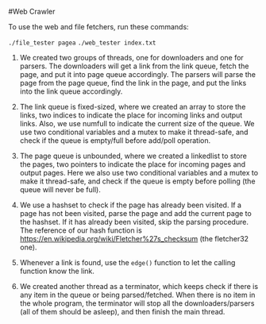 #Web Crawler

To use the web and file fetchers, run these commands:

`./file_tester pagea`
`./web_tester index.txt`

1. We created two groups of threads, one for downloaders and one for parsers. The downloaders will get a link from the link queue, fetch the page, and put it into page queue accordingly. The parsers will parse the page from the page queue, find the link in the page, and put the links into the link queue accordingly. 

2. The link queue is fixed-sized, where we created an array to store the links, two indices to indicate the place for incoming links and output links. Also, we use numfull to indicate the current size of the queue. We use two conditional variables and a mutex to make it thread-safe, and check if the queue is empty/full before add/poll operation.

3. The page queue is unbounded, where we created a linkedlist to store the pages, two pointers to indicate the place for incoming pages and output pages. Here we also use two conditional variables and a mutex to make it thread-safe, and check if the queue is empty before polling (the queue will never be full). 

4. We use a hashset to check if the page has already been visited. If a page has not been visited, parse the page and add the current page to the hashset. If it has already been visited, skip the parsing procedure. The reference of our hash function is https://en.wikipedia.org/wiki/Fletcher%27s_checksum  (the fletcher32 one).

5. Whenever a link is found, use the `edge()` function to let the calling function know the link.

6. We created another thread as a terminator, which keeps check if there is any item in the queue or being parsed/fetched. When there is no item in the whole program, the terminator will stop all the downloaders/parsers (all of them should be asleep), and then finish the main thread.
